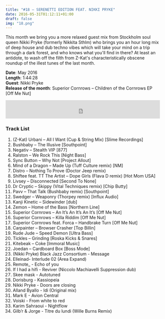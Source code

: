 ```yaml
---
title: "#18 – SERENETTI EDITION FEAT. NIKKI PRYKE"
date: 2016-05-31T01:12:11+01:00
draft: false
img: "18.png"
---
```


This month we bring you a more relaxed guest mix from Stockholm soul queen Nikki Pryke (formerly Nikkita Sthlm) who brings you an hour long mix of deep house and dub techno vibes which will take your mind on a trip through a dark forest, and who knows what you'll find in there? At least an antidote, to wash off the filth from Z-Kat's characteristically obscene roundup of the illest tunes of the last month.

**Date**: May 2016  
**Length**: 1:44:28  
**Guest**: Nikki Pryke  
**Release of the month**: Superior Cornrows – Children of the Cornrows EP [Off Me Nut]

<div>
<iframe width="100%" height="60" src="https://www.mixcloud.com/widget/iframe/?hide_cover=1&mini=1&feed=%2Fzkat%2Fmasquerave-podcast-18-serenetti-edition-feat-nikki-pryke%2F" frameborder="0" ></iframe>
</div>

### Track List

1. (Z-Kat) Urbani – All I Want (Cup & String Mix) [Slime Recordings]
2. Bushbaby – The Illusive [Southpoint]
3. Negativ – Stealth VIP [877]
4. Ralston – We Rock This [Night Bass]
5. Sync Button – Why Not [Project Allout]
6. Mind of a Dragon – Made Up (Tuff Culture remix) [NM]
7. Distro – Nothing To Prove (Doctor Jeep remix)
8. Shiftee feat. TT The Artist – Dope Girls (Flava D remix) [Hot Mom USA]
9. Livsey – Disconnected [Second To None]
10. Dr Cryptic – Skippy (Vital Techniques remix) [Chip Butty]
11. Pavv – That Talk (Bushbaby remix) [Southpoint]
12. Swedger – Weaponry (Thorpey remix) [Influx Audio]
13. Kanji Kinetic – Sidewinder [dub]
14. Zemon – Home of the Bass [Northern Line]
15. Superior Cornrows – An It’s An It’s An It’s [Off Me Nut]
16. Superior Cornrows – Killa Riddim [Off Me Nut]
17. Superior Cornrows feat. Forca – Handbrake Turn [Off Me Nut]
18. Carpainter – Browser Crasher [Top Billin]
19. Rude Jude – Speed Demon [Ultra Bass]
20. Tickles – Grinding [Roska Kicks & Snares]
21. Kitebeak – Coke [Immoral Music]
22. Joedan – Cardboard Box [Boss Mode]
23. (Nikki Pryke) Black Jazz Consortium - Message
24. Elleinad- Interlude 02 (Area Expand)
25. Remote_ - Echo of you
26. If I had a hifi - Reviver (Niccolo Machiavelli Suppression dub)
27. Skee mask - Autotuned
28. Dorisburg - Kassiopeia
29. Nikki Pryke - Doors are closing
30. Alland Byallo - Idi (Original mix)
31. Mark E - Avion Central
32. Voiski - From white to red
33. Karim Sahraoui - Nightflow
34. Gilb’r & Jorge - Titre du lundi (Wille Burns Remix)
